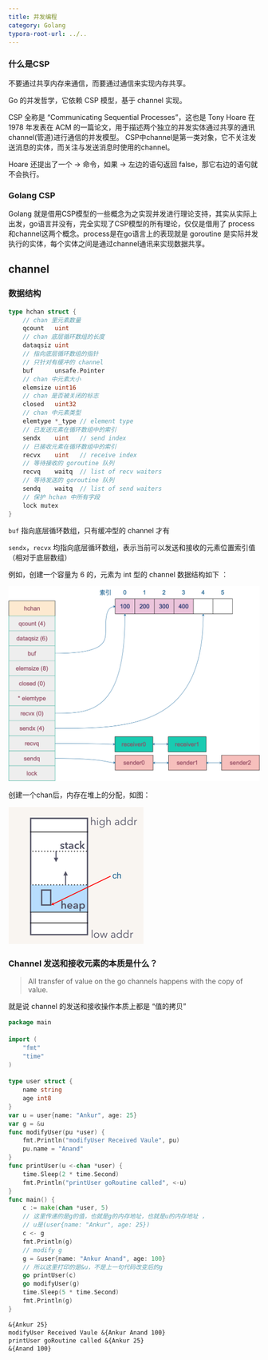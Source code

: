 ```yaml
---
title: 并发编程
category: Golang
typora-root-url: ../..
---
```


### 什么是CSP

不要通过共享内存来通信，而要通过通信来实现内存共享。

Go 的并发哲学，它依赖 CSP 模型，基于 channel 实现。

CSP 全称是 “Communicating Sequential Processes”，这也是 Tony Hoare 在 1978 年发表在 ACM 的一篇论文，用于描述两个独立的并发实体通过共享的通讯 channel(管道)进行通信的并发模型。 CSP中channel是第一类对象，它不关注发送消息的实体，而关注与发送消息时使用的channel。

Hoare 还提出了一个 -> 命令，如果 -> 左边的语句返回 false，那它右边的语句就不会执行。

### Golang CSP

Golang 就是借用CSP模型的一些概念为之实现并发进行理论支持，其实从实际上出发，go语言并没有，完全实现了CSP模型的所有理论，仅仅是借用了 process和channel这两个概念。process是在go语言上的表现就是 goroutine 是实际并发执行的实体，每个实体之间是通过channel通讯来实现数据共享。



## channel

### 数据结构

```go
type hchan struct {
    // chan 里元素数量
    qcount   uint
    // chan 底层循环数组的长度
    dataqsiz uint
    // 指向底层循环数组的指针
    // 只针对有缓冲的 channel
    buf      unsafe.Pointer
    // chan 中元素大小
    elemsize uint16
    // chan 是否被关闭的标志
    closed   uint32
    // chan 中元素类型
    elemtype *_type // element type
    // 已发送元素在循环数组中的索引
    sendx    uint   // send index
    // 已接收元素在循环数组中的索引
    recvx    uint   // receive index
    // 等待接收的 goroutine 队列
    recvq    waitq  // list of recv waiters
    // 等待发送的 goroutine 队列
    sendq    waitq  // list of send waiters
    // 保护 hchan 中所有字段
    lock mutex
}
```

`buf` 指向底层循环数组，只有缓冲型的 channel 才有

`sendx`，`recvx` 均指向底层循环数组，表示当前可以发送和接收的元素位置索引值（相对于底层数组）

例如，创建一个容量为 6 的，元素为 int 型的 channel 数据结构如下 ：

![chan data structure](/assets/img/47e89d2a3dd43e867b808a10576c8271.png)

创建一个chan后，内存在堆上的分配，如图：

![make chan](/assets/img/47cd9568addbee8bbd504bd7cea080ae.png)

### Channel 发送和接收元素的本质是什么？

> All transfer of value on the go channels happens with the copy of value.

就是说 channel 的发送和接收操作本质上都是 “值的拷贝”

```go
package main

import (
	"fmt"
	"time"
)

type user struct {
	name string
	age int8
}
var u = user{name: "Ankur", age: 25}
var g = &u
func modifyUser(pu *user) {
	fmt.Println("modifyUser Received Vaule", pu)
	pu.name = "Anand"
}
func printUser(u <-chan *user) {
	time.Sleep(2 * time.Second)
	fmt.Println("printUser goRoutine called", <-u)
}
func main() {
	c := make(chan *user, 5)
	// 这里传递的是g的值，也就是g的内存地址，也就是u的内存地址 ，
	// u是(user{name: "Ankur", age: 25})
	c <- g
	fmt.Println(g)
	// modify g
	g = &user{name: "Ankur Anand", age: 100}
	// 所以这里打印的是&u，不是上一句代码改变后的g
	go printUser(c)
	go modifyUser(g)
	time.Sleep(5 * time.Second)
	fmt.Println(g)
}

```

```shell
&{Ankur 25}
modifyUser Received Vaule &{Ankur Anand 100}
printUser goRoutine called &{Ankur 25}
&{Anand 100}
```

